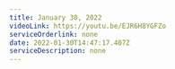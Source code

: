 ```yaml
---
title: January 30, 2022
videoLink: https://youtu.be/EJR6H8YGFZo
serviceOrderlink: none
date: 2022-01-30T14:47:17.407Z
serviceDescription: none
---
```

